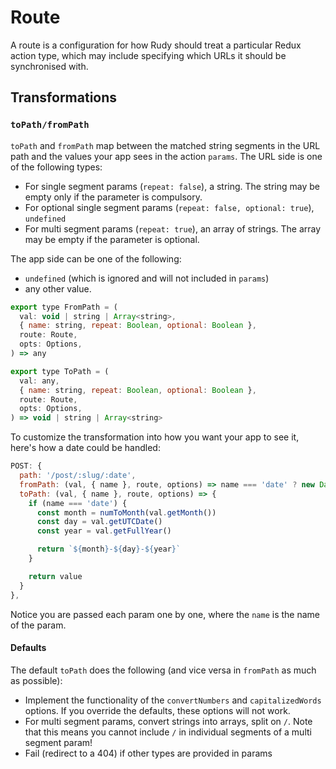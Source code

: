 # Route

A route is a configuration for how Rudy should treat a particular Redux action
type, which may include specifying which URLs it should be synchronised with.

## Transformations

### `toPath/fromPath`

`toPath` and `fromPath` map between the matched string segments in the URL path
and the values your app sees in the action `params`. The URL side is one of the
following types:

- For single segment params (`repeat: false`), a string. The string may be empty
  only if the parameter is compulsory.
- For optional single segment params (`repeat: false, optional: true`),
  `undefined`
- For multi segment params (`repeat: true`), an array of strings. The array may
  be empty if the parameter is optional.

The app side can be one of the following:

- `undefined` (which is ignored and will not included in `params`)
- any other value.

```javascript
export type FromPath = (
  val: void | string | Array<string>,
  { name: string, repeat: Boolean, optional: Boolean },
  route: Route,
  opts: Options,
) => any

export type ToPath = (
  val: any,
  { name: string, repeat: Boolean, optional: Boolean },
  route: Route,
  opts: Options,
) => void | string | Array<string>
```

To customize the transformation into how you want your app to see it, here's how
a date could be handled:

```js
POST: {
  path: '/post/:slug/:date',
  fromPath: (val, { name }, route, options) => name === 'date' ? new Date(val) : val,
  toPath: (val, { name }, route, options) => {
    if (name === 'date') {
      const month = numToMonth(val.getMonth())
      const day = val.getUTCDate()
      const year = val.getFullYear()

      return `${month}-${day}-${year}`
    }

    return value
  }
},
```

Notice you are passed each param one by one, where the `name` is the name of the
param.

#### Defaults

The default `toPath` does the following (and vice versa in `fromPath` as much as
possible):

- Implement the functionality of the `convertNumbers` and `capitalizedWords`
  options. If you override the defaults, these options will not work.
- For multi segment params, convert strings into arrays, split on `/`. Note that
  this means you cannot include `/` in individual segments of a multi segment
  param!
- Fail (redirect to a 404) if other types are provided in params
